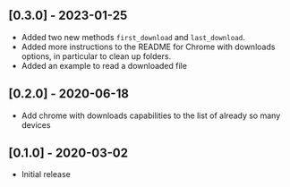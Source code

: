 ## [0.3.0] - 2023-01-25

- Added two new methods `first_download` and `last_download`.
- Added more instructions to the README for Chrome with downloads options, in particular to clean up folders.
- Added an example to read a downloaded file

## [0.2.0] - 2020-06-18

- Add chrome with downloads capabilities to the list of already so many devices

## [0.1.0] - 2020-03-02

- Initial release
